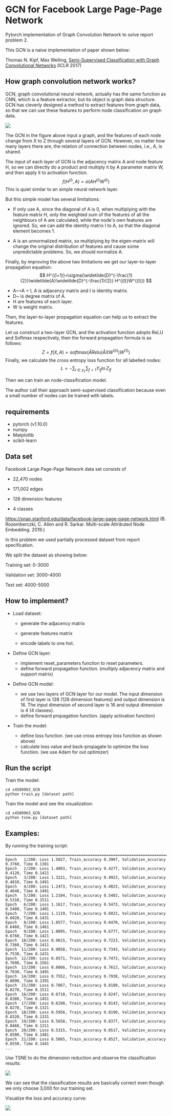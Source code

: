# GCN for Facebook Large Page-Page Network

 Pytorch implementation of Graph Convolution Network to solve report problem 2. 

This GCN is a naive implementation of paper shown below:

Thomas N. Kipf, Max Welling, [Semi-Supervised Classification with Graph Convolutional Networks](http://arxiv.org/abs/1609.02907) (ICLR 2017)

## How graph convolution network works?

GCN, graph convolutional neural network, actually has the same function as CNN, which is a feature extractor, but its object is graph data structure. GCN has cleverly designed a method to extract features from graph data, so that we can use these features to perform node classification on graph data.



<img src="https://raw.githubusercontent.com/Flashfooox/PatternFlow/topic-recognition/recognition/s4589963_GCN/images/IMG_7459.PNG">



The GCN in the figure above input a graph, and the features of each node change from X to Z through several layers of GCN. However, no matter how many layers there are, the relation of connection between nodes, i.e., A, is shared.

The input of each layer of GCN is the adjacency matrix A and node feature H, so we can directly do a product and multiply it by A parameter matrix W, and then apply it to activation function. 
$$
f(H^{(l)}, A)=\sigma(AH^{(l)}W^{(l)})
$$
This is quiet similar to an simple neural network layer.

But this simple model has several limitations:

-  If only use A, since the diagonal of A is 0, when multiplying with the feature matrix H, only the weighted sum of the features of all the neighbours of A are calculated, while the node's own features are ignored. So, we can add the identity matrix I to A, so that the diagonal element becomes 1.

- A is an unnormalized matrix, so multiplying by the eigen-matrix will change the original distribution of features and cause some unpredictable problems. So, we should normalize A. 

Finally, by improving the above two limitations we get our layer-to-layer propagation equation:
$$
H^{(l+1)}=\sigma(\widetilde{D}^{-\frac{1}{2}}\widetilde{A}\widetilde{D}^{-\frac{1}{2}} H^{(l)}W^{(l)})
$$

- A~=A + I, A is adjacency matrix and I is identity matrix.
- D~ is degree matrix of A.
- H are features of each layer.
- W is weight matrix.


Then, the layer-to-layer propagation equation can help us to extract the features.



Let us construct a two-layer GCN, and the activation function adopts ReLU and Softmax respectively, then the forward propagation formula is as follows:
$$
Z=f(X,A)=softmax(\hat{A}Relu(\hat{A}XW^{(0)})W^{(1)})
$$
Finally, we calculate the cross entropy loss function for all labelled nodes:
$$
L = -\sum_{l∈y_{L}}\sum_{f=1}Y_{lf}\ln{Z_{lf}}
$$

Then we can train an node-classification model.

The author call their approach semi-supervised classification because even a small number of nodes can be trained with labels.

## requirements

- pytorch (v1.10.0)
- numpy
- Matplotlib
- scikit-learn

## Data set

Facebook Large Page-Page Network data set consists of 

- 22,470 nodes

- 171,002 edges

- 128 dimension features

- 4 classes

https://snap.stanford.edu/data/facebook-large-page-page-network.html (B. Rozemberczki, C. Allen and R. Sarkar. Multi-scale Attributed Node Embedding. 2019.)

In this problem we used partially processed dataset from report specification.



We split the dataset as showing below:

Training set: 0-3000

Validation set: 3000-4000

Test set: 4000-5000

## How to implement?

- Load dataset:

  - generate the adjacency matrix

  - generate features matrix
  - encode labels to one hot.

- Define GCN layer:
  - implement reset_parameters function to reset parameters.
  - define forward propagation function. (multiply adjacency matrix and support matrix)

- Define GCN model:
  - we use two layers of GCN layer for our model. The input dimension of first layer is 128 (128 dimension features) and output dimension is 16. The input dimension of second layer is 16 and output dimension is 4 (4 classes).
  - define forward propagation function. (apply activation function)

- Train the model:
  - define loss function. (we use cross entropy loss function as shown above)
  - calculate loss value and back-propagate to optimize the loss function. (we use Adam for out optimizer)

## Run the script

Train the model:

```
cd s4589963_GCN
python train.py [dataset path]
```

Train the model and see the visualization:

```
cd s4589963_GCN
python tsne.py [dataset path]
```

## Examples:

By running the training script:

```
======================================================================================
Epoch   1/200: Loss 1.5027, Train_accuracy 0.3907, Validation_accuracy 0.3760, Time 0.1381
Epoch   2/200: Loss 1.4003, Train_accuracy 0.4277, Validation_accuracy 0.4120, Time 0.1421
Epoch   3/200: Loss 1.3221, Train_accuracy 0.4923, Validation_accuracy 0.4810, Time 0.1491
Epoch   4/200: Loss 1.2473, Train_accuracy 0.4823, Validation_accuracy 0.4640, Time 0.1491
Epoch   5/200: Loss 1.2104, Train_accuracy 0.5483, Validation_accuracy 0.5310, Time 0.1511
Epoch   6/200: Loss 1.1617, Train_accuracy 0.5473, Validation_accuracy 0.5480, Time 0.1401
Epoch   7/200: Loss 1.1119, Train_accuracy 0.6023, Validation_accuracy 0.6020, Time 0.1431
Epoch   8/200: Loss 1.0577, Train_accuracy 0.6470, Validation_accuracy 0.6460, Time 0.1461
Epoch   9/200: Loss 1.0095, Train_accuracy 0.6777, Validation_accuracy 0.6760, Time 0.1421
Epoch  10/200: Loss 0.9615, Train_accuracy 0.7223, Validation_accuracy 0.7360, Time 0.1411
Epoch  11/200: Loss 0.9058, Train_accuracy 0.7343, Validation_accuracy 0.7530, Time 0.1431
Epoch  12/200: Loss 0.8571, Train_accuracy 0.7473, Validation_accuracy 0.7690, Time 0.1561
Epoch  13/200: Loss 0.8066, Train_accuracy 0.7613, Validation_accuracy 0.7830, Time 0.1491
Epoch  14/200: Loss 0.7552, Train_accuracy 0.7930, Validation_accuracy 0.8090, Time 0.1391
Epoch  15/200: Loss 0.7067, Train_accuracy 0.8180, Validation_accuracy 0.8270, Time 0.1511
Epoch  16/200: Loss 0.6710, Train_accuracy 0.8247, Validation_accuracy 0.8380, Time 0.1451
Epoch  17/200: Loss 0.6290, Train_accuracy 0.8143, Validation_accuracy 0.8270, Time 0.1321
Epoch  18/200: Loss 0.5956, Train_accuracy 0.8190, Validation_accuracy 0.8320, Time 0.1331
Epoch  19/200: Loss 0.5658, Train_accuracy 0.8377, Validation_accuracy 0.8460, Time 0.1311
Epoch  20/200: Loss 0.5315, Train_accuracy 0.8517, Validation_accuracy 0.8500, Time 0.1481
Epoch  21/200: Loss 0.5085, Train_accuracy 0.8527, Validation_accuracy 0.8550, Time 0.1441
...
```

Use TSNE to do the dimension reduction and observe the classification results:

<img src="https://raw.githubusercontent.com/Flashfooox/PatternFlow/topic-recognition/recognition/s4589963_GCN/images/GCN_tsne.PNG">

We can see that the classification results are basically correct even though we only choose 3,000 for our training set.



Visualize the loss and accuracy curve:

<img src="https://raw.githubusercontent.com/Flashfooox/PatternFlow/topic-recognition/recognition/s4589963_GCN/images/training_effect.png">
